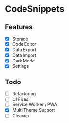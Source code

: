 # CodeSnippets

## Features

-   [x] Storage
-   [x] Code Editor
-   [x] Data Export
-   [x] Data Import
-   [x] Dark Mode
-   [x] Settings

## Todo

-   [ ] Refactoring
-   [ ] UI Fixes
-   [ ] Service Worker / PWA
-   [x] Multi Theme Support
-   [ ] Cleanup
